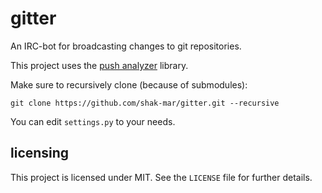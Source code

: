 # gitter

An IRC-bot for broadcasting changes to git repositories.

This project uses the [push analyzer][1] library.

[1]: https://github.com/shak-mar/push_analyzer

Make sure to recursively clone (because of submodules):

```
git clone https://github.com/shak-mar/gitter.git --recursive
```

You can edit `settings.py` to your needs.

## licensing

This project is licensed under MIT. See the `LICENSE` file for further details.
